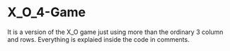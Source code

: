 # X_O_4-Game
It is a version of the X_O game just using more than the ordinary 3 column and rows. Everything is explaied inside the code in comments.
